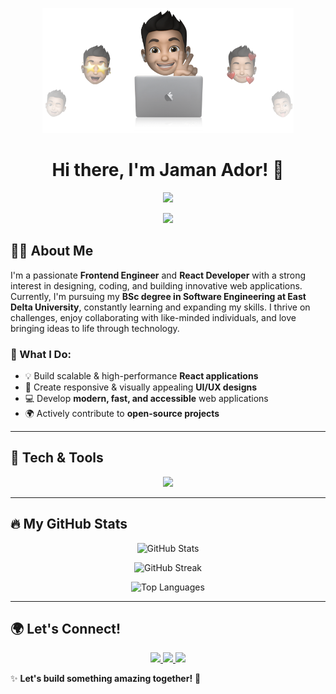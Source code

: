 <p align="center">
  <img src="https://raw.githubusercontent.com/KevinPatel04/KevinPatel04/master/cover-thompson.png" height="200px!important">
</p>

<h1 align="center">Hi there, I'm Jaman Ador! 👋</h1>

<p align="center">
  <img src="https://readme-typing-svg.herokuapp.com?font=Architects+Daughter&color=22EBF7&size=25&center=true&vCenter=true&lines=Frontend+Engineer;React+Developer;Tech+Enthusiast;Open+Source+Contributor"/>
</p>

<p align="center">
  <img src="https://media.giphy.com/media/hvRJCLFzcasrR4ia7z/giphy.gif" width="50px">
</p>

## 👨‍💻 About Me

I'm a passionate **Frontend Engineer** and **React Developer** with a strong interest in designing, coding, and building innovative web applications. Currently, I'm pursuing my **BSc degree in Software Engineering at East Delta University**, constantly learning and expanding my skills. I thrive on challenges, enjoy collaborating with like-minded individuals, and love bringing ideas to life through technology.

### 🚀 What I Do:
- 💡 Build scalable & high-performance **React applications**
- 🎨 Create responsive & visually appealing **UI/UX designs**
- 💻 Develop **modern, fast, and accessible** web applications
- 🌍 Actively contribute to **open-source projects**

---

## 🚀 Tech & Tools

<p align="center">
  <img src="https://skillicons.dev/icons?i=html,css,tailwind,bootstrap,js,react,nodejs,json,git,github,vscode,sublime,firebase,figma" />
</p>

---

## 🔥 My GitHub Stats

<p align="center">
  <img src="https://github-readme-stats.vercel.app/api?username=adorzamaan&show_icons=true&theme=radical" alt="GitHub Stats">
</p>

<p align="center">
  <img src="https://github-readme-streak-stats.herokuapp.com/?user=adorzamaan&theme=radical" alt="GitHub Streak">
</p>

<p align="center">
  <img src="https://github-readme-stats.vercel.app/api/top-langs/?username=adorzamaan&layout=compact&theme=radical" alt="Top Languages">
</p>

---

## 🌍 Let's Connect!

<p align="center">
  <a href="https://www.linkedin.com/in/jamaan-ador-880b6b211/" target="_blank">
    <img src="https://img.shields.io/badge/-LinkedIn-05122A?style=for-the-badge&logo=linkedin&logoColor=white"/>
  </a>
  <a href="https://www.instagram.com/_atifadii_/" target="_blank">
    <img src="https://img.shields.io/badge/-Instagram-05122A?style=for-the-badge&logo=instagram&logoColor=white"/>
  </a>
  <a href="https://twitter.com/adorzamaan" target="_blank">
    <img src="https://img.shields.io/badge/-Twitter-05122A?style=for-the-badge&logo=twitter&logoColor=0AC97F"/>
  </a>
</p>

✨ **Let's build something amazing together!** 🚀
